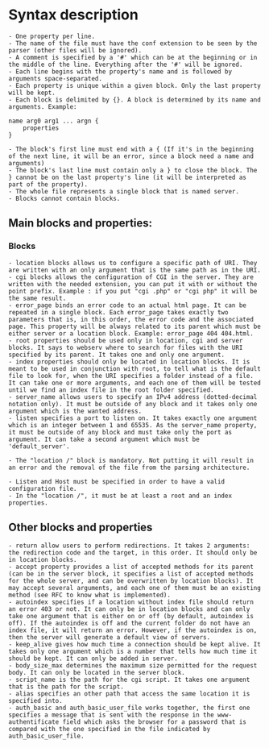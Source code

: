 # Syntax description

	- One property per line.
	- The name of the file must have the conf extension to be seen by the parser (other files will be ignored).
	- A comment is specified by a '#' which can be at the beginning or in the middle of the line. Everything after the '#' will be ignored.
	- Each line begins with the property's name and is followed by arguments space-separated.
	- Each property is unique within a given block. Only the last property will be kept.
	- Each block is delimited by {}. A block is determined by its name and arguments. Example:

```
name arg0 arg1 ... argn {
	properties
}
```
	- The block's first line must end with a { (If it's in the beginning of the next line, it will be an error, since a block need a name and arguments)
	- The block's last line must contain only a } to close the block. The } cannot be on the last property's line (it will be interpreted as part of the property).
	- The whole file represents a single block that is named server.
	- Blocks cannot contain blocks.

## Main blocks and properties:
### Blocks
	- location blocks allows us to configure a specific path of URI. They are written with an only argument that is the same path as in the URI.
	- cgi blocks allows the configuration of CGI in the server. They are written with the needed extension, you can put it with or without the point prefix. Example : if you put "cgi .php" or "cgi php" it will be the same result.
	- error_page binds an error code to an actual html page. It can be repeated in a single block. Each error_page takes exactly two parameters that is, in this order, the error code and the associated page. This property will be always related to its parent which must be either server or a location block. Example: error_page 404 404.html.
	- root properties should be used only in location, cgi and server blocks. It says to webserv where to search for files with the URI specified by its parent. It takes one and only one argument.
	- index properties should only be located in location blocks. It is meant to be used in conjunction with root, to tell what is the default file to look for, when the URI specifies a folder instead of a file. It can take one or more arguments, and each one of them will be tested until we find an index file in the root folder specified.
	- server_name allows users to specify an IPv4 address (dotted-decimal notation only). It must be outside of any block and it takes only one argument which is the wanted address.
	- listen specifies a port to listen on. It takes exactly one argument which is an integer between 1 and 65535. As the server_name property, it must be outside of any block and must take only the port as argument. It can take a second argument which must be 'default_server'.

	- The "location /" block is mandatory. Not putting it will result in an error and the removal of the file from the parsing architecture.

	- Listen and Host must be specified in order to have a valid configuration file.
	- In the "location /", it must be at least a root and an index properties.

## Other blocks and properties

	- return allow users to perform redirections. It takes 2 arguments: the redirection code and the target, in this order. It should only be in location blocks.
	- accept property provides a list of accepted methods for its parent (can be in the server block, it specifies a list of accepted methods for the whole server, and can be overwritten by location blocks). It may accept several arguments, and each one of them must be an existing method (see RFC to know what is implemented).
	- autoindex specifies if a location without index file should return an error 403 or not. It can only be in location blocks and can only take one argument that is either on or off (by default, autoindex is off). If the autoindex is off and the current folder do not have an index file, it will return an error. However, if the autoindex is on, then the server will generate a default view of servers.
	- keep_alive gives how much time a connection should be kept alive. It takes only one argument which is a number that tells how much time it should be kept. It can only be added in server.
	- body_size_max determines the maximum size permitted for the request body. It can only be located in the server block.
	- script_name is the path for the cgi script. It takes one argument that is the path for the script.
	- alias specifies an other path that access the same location it is specified into.
	- auth_basic and auth_basic_user_file works together, the first one specifies a message that is sent with the response in the www-authentificate field which asks the browser for a password that is compared with the one specified in the file indicated by auth_basic_user_file.
